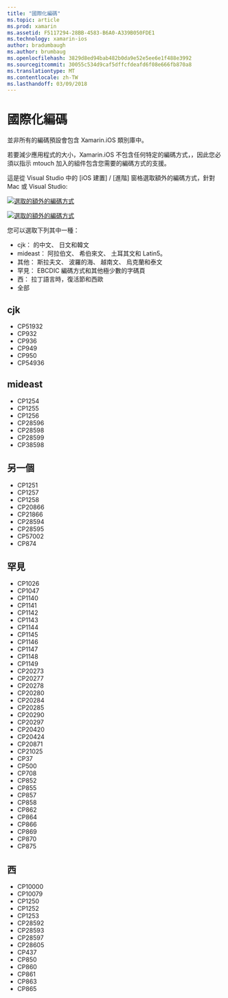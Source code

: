 ```yaml
---
title: "國際化編碼"
ms.topic: article
ms.prod: xamarin
ms.assetid: F5117294-28BB-4583-B6A0-A339B050FDE1
ms.technology: xamarin-ios
author: bradumbaugh
ms.author: brumbaug
ms.openlocfilehash: 3829d8ed94bab482b0da9e52e5ee6e1f488e3992
ms.sourcegitcommit: 30055c534d9caf5dffcfdeafd6f08e666fb870a8
ms.translationtype: MT
ms.contentlocale: zh-TW
ms.lasthandoff: 03/09/2018
---
```

# <a name="internationalization-encodings"></a>國際化編碼

並非所有的編碼預設會包含 Xamarin.iOS 類別庫中。

若要減少應用程式的大小，Xamarin.iOS 不包含任何特定的編碼方式，，因此您必須以指示 mtouch 加入的組件包含您需要的編碼方式的支援。

這是從 Visual Studio 中的 [iOS 建置] / [進階] 窗格選取額外的編碼方式，針對 Mac 或 Visual Studio:

 [![](encodings-images/00.png "選取的額外的編碼方式")](encodings-images/00.png#lightbox)

 [![](encodings-images/00a.png "選取的額外的編碼方式")](encodings-images/00a.png#lightbox)

您可以選取下列其中一種：

-  cjk： 的中文、 日文和韓文
-  mideast： 阿拉伯文、 希伯來文、 土耳其文和 Latin5。
-  其他： 斯拉夫文、 波羅的海、 越南文、 烏克蘭和泰文
-  罕見： EBCDIC 編碼方式和其他極少數的字碼頁
-  西： 拉丁語言時，復活節和西歐
-  全部


 <a name="cjk" />


## <a name="cjk"></a>cjk

-  CP51932
-  CP932
-  CP936
-  CP949
-  CP950
-  CP54936


 <a name="mideast" />


## <a name="mideast"></a>mideast

-  CP1254
-  CP1255
-  CP1256
-  CP28596
-  CP28598
-  CP28599
-  CP38598


 <a name="other" />


## <a name="other"></a>另一個

-  CP1251
-  CP1257
-  CP1258
-  CP20866
-  CP21866
-  CP28594
-  CP28595
-  CP57002
-  CP874


 <a name="rare" />


## <a name="rare"></a>罕見

-  CP1026
-  CP1047
-  CP1140
-  CP1141
-  CP1142
-  CP1143
-  CP1144
-  CP1145
-  CP1146
-  CP1147
-  CP1148
-  CP1149
-  CP20273
-  CP20277
-  CP20278
-  CP20280
-  CP20284
-  CP20285
-  CP20290
-  CP20297
-  CP20420
-  CP20424
-  CP20871
-  CP21025
-  CP37
-  CP500
-  CP708
-  CP852
-  CP855
-  CP857
-  CP858
-  CP862
-  CP864
-  CP866
-  CP869
-  CP870
-  CP875


 <a name="west" />


## <a name="west"></a>西

-  CP10000
-  CP10079
-  CP1250
-  CP1252
-  CP1253
-  CP28592
-  CP28593
-  CP28597
-  CP28605
-  CP437
-  CP850
-  CP860
-  CP861
-  CP863
-  CP865

